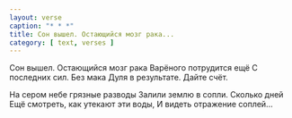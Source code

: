 ```yaml
---
layout: verse
caption: "* * *"
title: Сон вышел. Остающийся мозг рака...
category: [ text, verses ]
---
```

Сон вышел. Остающийся мозг рака
Варёного потрудится ещё
С последних сил. Без мака
Дуля в результате. Дайте счёт.

На сером небе грязные разводы
Залили землю в сопли. Сколько дней
Ещё смотреть, как утекают эти воды,
И видеть отражение соплей...
